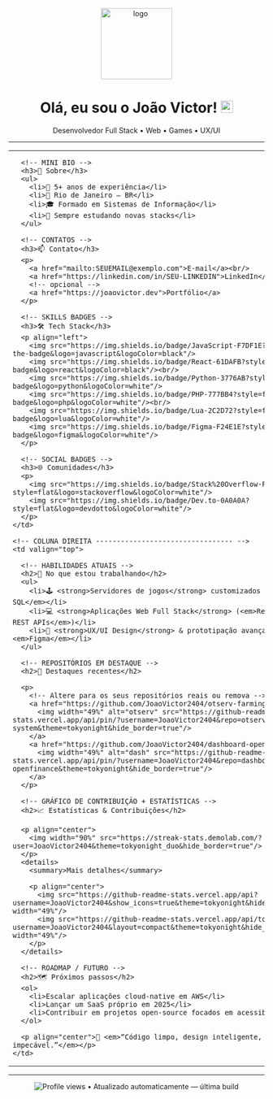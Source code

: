 <!-- ===================================================== -->
<!-- PERFIL – README.md | João Victor                      -->
<!-- Repositório: JoaoVictor2404                           -->
<!-- ===================================================== -->

<!-- Banner / Avatar -------------------------------------->
<p align="center">
  <!-- Troque a imagem abaixo pela sua ou remova se não quiser banner -->
  <img src="https://github.com/JoaoVictor2404/JoaoVictor2404/blob/main/.github/assets/avatar-circle.png" width="140" alt="logo">
</p>

<h1 align="center">Olá, eu sou o João Victor! <img height="24" src="https://emoji.gg/assets/emoji/7333-parrotdance.gif" alt="parrot"/></h1>
<p align="center">Desenvolvedor Full Stack • Web • Games • UX/UI</p>

<hr/>

<table align="center">
  <tr>
    <!-- COLUNA ESQUERDA --------------------------------- -->
    <td width="260px" valign="top">

      <!-- MINI BIO -->
      <h3>📜 Sobre</h3>
      <ul>
        <li>💼 5+ anos de experiência</li>
        <li>📍 Rio de Janeiro – BR</li>
        <li>🎓 Formado em Sistemas de Informação</li>
        <li>🌱 Sempre estudando novas stacks</li>
      </ul>

      <!-- CONTATOS -->
      <h3>📫 Contato</h3>
      <p>
        <a href="mailto:SEUEMAIL@exemplo.com">E-mail</a><br/>
        <a href="https://linkedin.com/in/SEU-LINKEDIN">LinkedIn</a><br/>
        <!-- opcional -->
        <a href="https://joaovictor.dev">Portfólio</a>
      </p>

      <!-- SKILLS BADGES -->
      <h3>🛠️ Tech Stack</h3>
      <p align="left">
        <img src="https://img.shields.io/badge/JavaScript-F7DF1E?style=for-the-badge&logo=javascript&logoColor=black"/>
        <img src="https://img.shields.io/badge/React-61DAFB?style=for-the-badge&logo=react&logoColor=black"/><br/>
        <img src="https://img.shields.io/badge/Python-3776AB?style=for-the-badge&logo=python&logoColor=white"/>
        <img src="https://img.shields.io/badge/PHP-777BB4?style=for-the-badge&logo=php&logoColor=white"/><br/>
        <img src="https://img.shields.io/badge/Lua-2C2D72?style=for-the-badge&logo=lua&logoColor=white"/>
        <img src="https://img.shields.io/badge/Figma-F24E1E?style=for-the-badge&logo=figma&logoColor=white"/>
      </p>

      <!-- SOCIAL BADGES -->
      <h3>🌐 Comunidades</h3>
      <p>
        <img src="https://img.shields.io/badge/Stack%20Overflow-FE7A16?style=flat&logo=stackoverflow&logoColor=white"/>
        <img src="https://img.shields.io/badge/Dev.to-0A0A0A?style=flat&logo=devdotto&logoColor=white"/>
      </p>
    </td>

    <!-- COLUNA DIREITA --------------------------------- -->
    <td valign="top">

      <!-- HABILIDADES ATUAIS -->
      <h2>🔧 No que estou trabalhando</h2>
      <ul>
        <li>🕹️ <strong>Servidores de jogos</strong> customizados em <em>Lua + SQL</em></li>
        <li>💻 <strong>Aplicações Web Full Stack</strong> (<em>React · PHP · REST APIs</em>)</li>
        <li>🎨 <strong>UX/UI Design</strong> & prototipação avançada no <em>Figma</em></li>
      </ul>

      <!-- REPOSITÓRIOS EM DESTAQUE -->
      <h2>📂 Destaques recentes</h2>

      <p>
        <!-- Altere para os seus repositórios reais ou remova -->
        <a href="https://github.com/JoaoVictor2404/otserv-farming-system">
          <img width="49%" alt="otserv" src="https://github-readme-stats.vercel.app/api/pin/?username=JoaoVictor2404&repo=otserv-farming-system&theme=tokyonight&hide_border=true"/>
        </a>
        <a href="https://github.com/JoaoVictor2404/dashboard-openfinance">
          <img width="49%" alt="dash" src="https://github-readme-stats.vercel.app/api/pin/?username=JoaoVictor2404&repo=dashboard-openfinance&theme=tokyonight&hide_border=true"/>
        </a>
      </p>

      <!-- GRÁFICO DE CONTRIBUIÇÃO + ESTATÍSTICAS -->
      <h2>📈 Estatísticas & Contribuições</h2>

      <p align="center">
        <img width="90%" src="https://streak-stats.demolab.com/?user=JoaoVictor2404&theme=tokyonight_duo&hide_border=true"/>
      </p>
      <details>
        <summary>Mais detalhes</summary>

        <p align="center">
          <img src="https://github-readme-stats.vercel.app/api?username=JoaoVictor2404&show_icons=true&theme=tokyonight&hide_border=true" width="49%"/>
          <img src="https://github-readme-stats.vercel.app/api/top-langs/?username=JoaoVictor2404&layout=compact&theme=tokyonight&hide_border=true" width="49%"/>
        </p>
      </details>

      <!-- ROADMAP / FUTURO -->
      <h2>🗺️ Próximos passos</h2>
      <ol>
        <li>Escalar aplicações cloud-native em AWS</li>
        <li>Lançar um SaaS próprio em 2025</li>
        <li>Contribuir em projetos open-source focados em acessibilidade</li>
      </ol>

      <p align="center">🎯 <em>“Código limpo, design inteligente, experiência impecável.”</em></p>
    </td>
  </tr>
</table>

<hr/>

<p align="center">
  <img src="https://komarev.com/ghpvc/?username=JoaoVictor2404&style=flat&color=blue" alt="Profile views"/>
  • Atualizado automaticamente — última build <!--{{ timestamp }}-->
</p>
